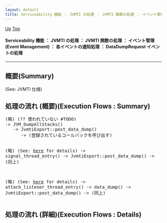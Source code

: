 ```yaml
---
layout: default
title: Serviceability 機能 ： JVMTI の処理 ： JVMTI 関数の処理 ： イベント管理 (Event Management) ： 各イベントの通知処理 ： DataDumpRequest イベントの処理
---
```

[Up](no29359PS.html) [Top](../index.html)

#### Serviceability 機能 ： JVMTI の処理 ： JVMTI 関数の処理 ： イベント管理 (Event Management) ： 各イベントの通知処理 ： DataDumpRequest イベントの処理

--- 
## 概要(Summary)
(See: JVMTI 仕様)

## 処理の流れ (概要)(Execution Flows : Summary)
<div class="flow-abst"><pre>
(略) (?? 使われていない #TODO)
-&gt; JVM_DumpAllStacks()
   -&gt; JvmtiExport::post_data_dump()
      -&gt; (登録されているコールバックを呼び出す)

(略) (See: <a href="no28916GhX.html">here</a> for details)
-&gt; signal_thread_entry()
   -&gt; JvmtiExport::post_data_dump()
      -&gt; (同上)

(略) (See: <a href="no3026gMG.html">here</a> for details)
-&gt; attach_listener_thread_entry()
   -&gt; data_dump()
      -&gt; JvmtiExport::post_data_dump()
         -&gt; (同上)
</pre></div>

## 処理の流れ (詳細)(Execution Flows : Details)






